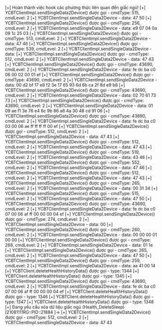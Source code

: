 [+] Hoàn thành việc hook các phương thức liên quan đến giấc ngủ!
[+] YCBTClientImpl.sendSingleData2Device() được gọi - cmdType: 515, cmdLevel: 2
[+] YCBTClientImpl.sendSingleData2Device - data: 47 50 
[+] YCBTClientImpl.sendSingleData2Device() được gọi - cmdType: 256, cmdLevel: 2
[+] YCBTClientImpl.sendSingleData2Device - data: e9 07 04 0a 09 1c 25 03
[+] YCBTClientImpl.sendSingleData2Device() được gọi - cmdType: 513, cmdLevel: 2
[+] YCBTClientImpl.sendSingleData2Device - data: 47 46 
[+] YCBTClientImpl.sendSingleData2Device() được gọi - cmdType: 539, cmdLevel: 2
[+] YCBTClientImpl.sendSingleData2Device - data: 
[+] YCBTClientImpl.sendSingleData2Device() được gọi - cmdType: 512, cmdLevel: 2
[+] YCBTClientImpl.sendSingleData2Device - data: 47 43 
[+] YCBTClientImpl.sendSingleData2Device() được gọi - cmdType: 43690, cmdLevel: 2
[+] YCBTClientImpl.sendSingleData2Device - data: fe dc ba c0 06 00 02 00 01 ef 
[+] YCBTClientImpl.sendSingleData2Device() được gọi - cmdType: 43690, cmdLevel: 2
[+] YCBTClientImpl.sendSingleData2Device - data: 00 d2 bf 17 e8 f2 3e 17 65 93 6d 6b ca 2f 8d e9 b8 
[+] YCBTClientImpl.sendSingleData2Device() được gọi - cmdType: 43690, cmdLevel: 2
[+] YCBTClientImpl.sendSingleData2Device - data: 02 70 61 73 73 
[+] YCBTClientImpl.sendSingleData2Device() được gọi - cmdType: 43690, cmdLevel: 2
[+] YCBTClientImpl.sendSingleData2Device - data: 01 09 ae f1 3e 76 e4 6c 9b 86 a6 4a 30 48 cd 91 06 
[+] YCBTClientImpl.sendSingleData2Device() được gọi - cmdType: 43690, cmdLevel: 2
[+] YCBTClientImpl.sendSingleData2Device - data: fe dc ba c0 03 00 06 ae ff ff ff ff 00 ef 
[+] YCBTClientImpl.sendSingleData2Device() được gọi - cmdType: 512, cmdLevel: 2
[+] YCBTClientImpl.sendSingleData2Device - data: 47 43 
[+] YCBTClientImpl.sendSingleData2Device() được gọi - cmdType: 512, cmdLevel: 2
[+] YCBTClientImpl.sendSingleData2Device - data: 47 43
[+] YCBTClientImpl.sendSingleData2Device() được gọi - cmdType: 519, cmdLevel: 2
[+] YCBTClientImpl.sendSingleData2Device - data: 43 46
[+] YCBTClientImpl.sendSingleData2Device() được gọi - cmdType: 552, cmdLevel: 2
[+] YCBTClientImpl.sendSingleData2Device - data: 47 46 
[+] YCBTClientImpl.sendSingleData2Device() được gọi - cmdType: 512, cmdLevel: 2
[+] YCBTClientImpl.sendSingleData2Device - data: 47 43
[+] YCBTClientImpl.sendSingleData2Device() được gọi - cmdType: 265, cmdLevel: 2
[+] YCBTClientImpl.sendSingleData2Device - data: 00 31 34
[+] YCBTClientImpl.sendSingleData2Device() được gọi - cmdType: 515, cmdLevel: 2
[+] YCBTClientImpl.sendSingleData2Device - data: 47 50
[+] YCBTClientImpl.sendSingleData2Device() được gọi - cmdType: 43690, cmdLevel: 2
[+] YCBTClientImpl.sendSingleData2Device - data: fe dc ba c0 07 00 06 af ff 00 00 00 04 ef
[+] YCBTClientImpl.sendSingleData2Device() được gọi - cmdType: 274, cmdLevel: 2
[+] YCBTClientImpl.sendSingleData2Device - data: 00 
[+] YCBTClientImpl.sendSingleData2Device() được gọi - cmdType: 260, cmdLevel: 2
[+] YCBTClientImpl.sendSingleData2Device - data: 00 00 00 01 00 00
[+] YCBTClientImpl.sendSingleData2Device() được gọi - cmdType: 268, cmdLevel: 2
[+] YCBTClientImpl.sendSingleData2Device - data: 01 1e
[+] YCBTClientImpl.sendSingleData2Device() được gọi - cmdType: 265, cmdLevel: 2
[+] YCBTClientImpl.sendSingleData2Device - data: 47 50
[+] YCBTClientImpl.sendSingleData2Device() được gọi - cmdType: 259, cmdLevel: 2
[+] YCBTClientImpl.sendSingleData2Device - data: aa 41 00 14
[+] YCBTClient.deleteHealthHistoryData() được gọi - type: 1344
[+] YCBTClient.deleteHealthHistoryData() được gọi - type: 1345
[+] YCBTClientImpl.sendSingleData2Device() được gọi - cmdType: 43690, cmdLevel: 2
[+] YCBTClientImpl.sendSingleData2Device - data: fe dc ba c0 07 00 06 af ff 00 00 00 04 ef
[+] YCBTClient.deleteHealthHistoryData() được gọi - type: 1346
[+] YCBTClient.deleteHealthHistoryData() được gọi - type: 1347
[+] YCBTClient.deleteHealthHistoryData() được gọi - type: 1348
[+] Đang yêu cầu xóa dữ liệu giấc ngủ (Health_DeleteSleep)
[21081111RG::PID::21884 ]-> [+] YCBTClientImpl.sendSingleData2Device() được gọi - cmdType: 512, cmdLevel: 2
[+] YCBTClientImpl.sendSingleData2Device - data: 47 43